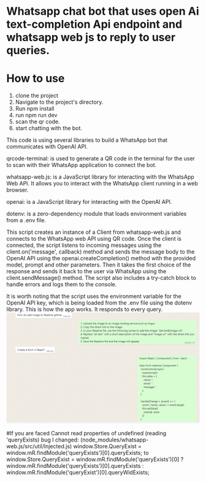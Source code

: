 # Whatsapp chat bot that uses open Ai text-completion Api endpoint and whatsapp web js to reply to user queries.

# How to use
 1. clone the project
 2. Navigate to the project's directory.
 3. Run npm install
 4. run npm run dev
 5. scan the qr code.
 6. start chatting with the bot.


This code is using several libraries to build a WhatsApp bot that communicates with OpenAI API.

qrcode-terminal: is used to generate a QR code in the terminal for the user to scan with their WhatsApp application to connect the bot.

whatsapp-web.js: is a JavaScript library for interacting with the WhatsApp Web API. It allows you to interact with the WhatsApp client running in a web browser.

openai: is a JavaScript library for interacting with the OpenAI API.

dotenv: is a zero-dependency module that loads environment variables from a .env file.

This script creates an instance of a Client from whatsapp-web.js and connects to the WhatsApp web API using QR code.
Once the client is connected, the script listens to incoming messages using the client.on('message', callback) method and sends the message body to the OpenAI API using the openai.createCompletion() method with the provided model, prompt and other parameters.
Then it takes the first choice of the response and sends it back to the user via WhatsApp using the client.sendMessage() method.
The script also includes a try-catch block to handle errors and logs them to the console.

It is worth noting that the script uses the environment variable for the OpenAI API key, which is being loaded from the .env file using the dotenv library.
This is how the app works. It responds to every query. 
![My Image](Capture.PNG)

#If you are faced Cannot read properties of undefined (reading 'queryExists) bug
I changed: (node_modules/whatsapp-web.js/src/util/Injected.js) window.Store.QueryExist = window.mR.findModule('queryExists')[0].queryExists;
to window.Store.QueryExist = window.mR.findModule('queryExists')[0] ? window.mR.findModule('queryExists')[0].queryExists : window.mR.findModule('queryExist')[0].queryWidExists;
